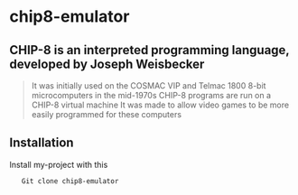 # chip8-emulator
## CHIP-8 is an interpreted programming language, developed by Joseph Weisbecker

>It was initially used on the COSMAC VIP and Telmac 1800 8-bit microcomputers in the mid-1970s 
>CHIP-8 programs are run on a CHIP-8 virtual machine
>It was made to allow video games to be more easily programmed for these computers

## Installation

Install my-project with this 

```
   Git clone chip8-emulator
```
